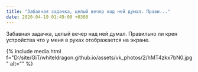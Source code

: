 ```yaml
---
title: "Забавная задачка, целый вечер над ней думал. Прави..."
date: 2020-04-19 01:49:00 +0300
---
```


Забавная задачка, целый вечер над ней думал. Правильно ли крен устройства что у меня в руках отображается на экране.

{% include media.html f="D:/site/GiT/whiteldragon.github.io/assets/vk_photos/2/hMT4zkx7bN0.jpg" alt="" %}
